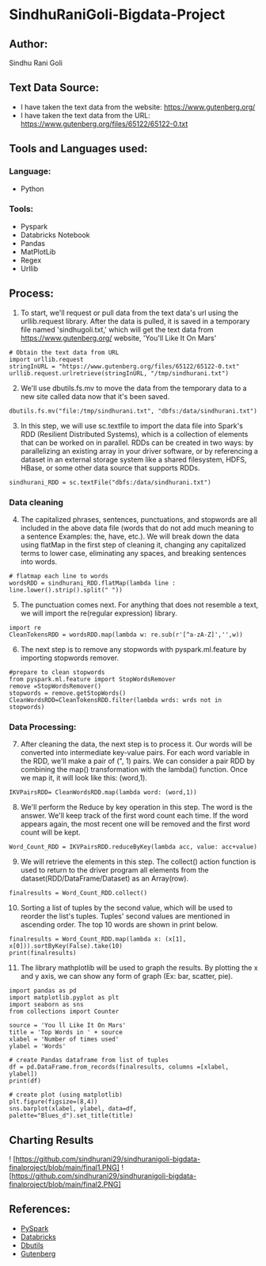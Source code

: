 # SindhuRaniGoli-Bigdata-Project
## Author: 
Sindhu Rani Goli
## Text Data Source: 
- I have taken the text data from the website:
 https://www.gutenberg.org/
- I have taken the text data from the URL:
 https://www.gutenberg.org/files/65122/65122-0.txt
## Tools and Languages used:
### Language: 
- Python
### Tools: 
- Pyspark
- Databricks Notebook 
- Pandas
- MatPlotLib 
- Regex
- Urllib
## Process:
1. To start, we'll request or pull data from the text data's url using the urllib.request library. After the data is pulled, it is saved in a temporary file named 'sindhugoli.txt,' which will get the text data from https://www.gutenberg.org/ website, 'You'll Like It On Mars'
```
# Obtain the text data from URL
import urllib.request
stringInURL = "https://www.gutenberg.org/files/65122/65122-0.txt"
urllib.request.urlretrieve(stringInURL, "/tmp/sindhurani.txt")
```
2. We'll use dbutils.fs.mv to move the data from the temporary data to a new site called data now that it's been saved.
```
dbutils.fs.mv("file:/tmp/sindhurani.txt", "dbfs:/data/sindhurani.txt")
```
3. In this step, we will use sc.textfile to import the data file into Spark's RDD (Resilient Distributed Systems), which is a collection of elements that can be worked on in parallel. RDDs can be created in two ways: by parallelizing an existing array in your driver software, or by referencing a dataset in an external storage system like a shared filesystem, HDFS, HBase, or some other data source that supports RDDs.
```
sindhurani_RDD = sc.textFile("dbfs:/data/sindhurani.txt")
```
### Data cleaning
4. The capitalized phrases, sentences, punctuations, and stopwords are all included in the above data file (words that do not add much meaning to a sentence Examples: the, have, etc.). We will break down the data using flatMap in the first step of cleaning it, changing any capitalized terms to lower case, eliminating any spaces, and breaking sentences into words.
```
# flatmap each line to words
wordsRDD = sindhurani_RDD.flatMap(lambda line : line.lower().strip().split(" "))
```
5. The punctuation comes next. For anything that does not resemble a text, we will import the re(regular expression) library.
```
import re
CleanTokensRDD = wordsRDD.map(lambda w: re.sub(r'[^a-zA-Z]','',w))
```
6. The next step is to remove any stopwords with pyspark.ml.feature by importing stopwords remover.
```
#prepare to clean stopwords
from pyspark.ml.feature import StopWordsRemover
remove =StopWordsRemover()
stopwords = remove.getStopWords()
CleanWordsRDD=CleanTokensRDD.filter(lambda wrds: wrds not in stopwords)
```
### Data Processing:
7. After cleaning the data, the next step is to process it. Our words will be converted into intermediate key-value pairs. For each word variable in the RDD, we'll make a pair of (", 1) pairs. We can consider a pair RDD by combining the map() transformation with the lambda() function. Once we map it, it will look like this: (word,1).
```
IKVPairsRDD= CleanWordsRDD.map(lambda word: (word,1))
```
8. We'll perform the Reduce by key operation in this step. The word is the answer. We'll keep track of the first word count each time. If the word appears again, the most recent one will be removed and the first word count will be kept.
```
Word_Count_RDD = IKVPairsRDD.reduceByKey(lambda acc, value: acc+value)
```
9. We will retrieve the elements in this step. The collect() action function is used to return to the driver program all elements from the dataset(RDD/DataFrame/Dataset) as an Array(row).
 ``` 
finalresults = Word_Count_RDD.collect()
 ```
10. Sorting a list of tuples by the second value, which will be used to reorder the list's tuples. Tuples' second values are mentioned in ascending order. The top 10 words are shown in print below.
 ```
finalresults = Word_Count_RDD.map(lambda x: (x[1], x[0])).sortByKey(False).take(10)
print(finalresults)
```
11. The library mathplotlib will be used to graph the results. By plotting the x and y axis, we can show any form of graph (Ex: bar, scatter, pie).
```
import pandas as pd
import matplotlib.pyplot as plt
import seaborn as sns
from collections import Counter

source = 'You ll Like It On Mars'
title = 'Top Words in ' + source
xlabel = 'Number of times used'
ylabel = 'Words'

# create Pandas dataframe from list of tuples
df = pd.DataFrame.from_records(finalresults, columns =[xlabel, ylabel]) 
print(df)

# create plot (using matplotlib)
plt.figure(figsize=(8,4))
sns.barplot(xlabel, ylabel, data=df, palette="Blues_d").set_title(title)
```
## Charting Results
! [https://github.com/sindhurani29/sindhuranigoli-bigdata-finalproject/blob/main/final1.PNG]
! [https://github.com/sindhurani29/sindhuranigoli-bigdata-finalproject/blob/main/final2.PNG]
## References:
- [PySpark](https://github.com/denisecase/starting-spark)
- [Databricks](https://docs.databricks.com/)
- [Dbutils](https://docs.microsoft.com/en-us/azure/databricks/dev-tools/databricks-utils)
- [Gutenberg](https://www.gutenberg.org/)




